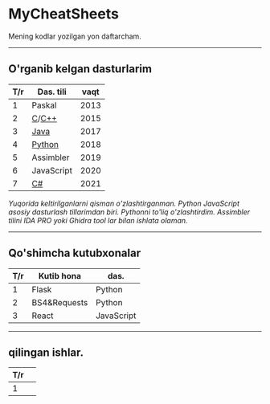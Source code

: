 # MyCheatSheets
Mening kodlar yozilgan yon daftarcham.

- - -

## O'rganib kelgan dasturlarim
| T/r | Das. tili  | vaqt |
| --- | ---------- | ---- |
| 1   | Paskal     | 2013 |
| 2   | [C](cLang.md)/[C++](cpp.md)      | 2015 |
| 3   | [Java](java.md)       | 2017 |
| 4   | [Python ](python.md)    | 2018 |
| 5   | Assimbler  | 2019 |
| 6   | JavaScript | 2020 |
| 7   | [C#](cSharp.md)         | 2021 |

*Yuqorida keltirilganlarni qisman o'zlashtirganman.
Python JavaScript asosiy dasturlash tillarimdan biri.
Pythonni to'liq o'zlashtirdim.
Assimbler tilini IDA PRO yoki Ghidra tool lar bilan ishlata olaman.*

- - -

## Qo'shimcha kutubxonalar
| T/r | Kutib hona   | das.       |
| --- | ------------ | ---------- |
| 1   | Flask        | Python     |
| 2   | BS4&Requests | Python     |
| 3   | React        | JavaScript |

- - -

## qilingan ishlar.
| T/r |     |
| --- | --- |
| 1   |     |
